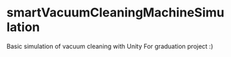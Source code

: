 # smartVacuumCleaningMachineSimulation
Basic simulation of vacuum cleaning with Unity
For graduation project :)
